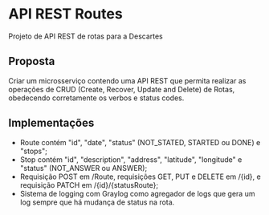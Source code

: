 # API REST Routes 
Projeto de API REST de rotas para a Descartes

## Proposta

Criar um microsserviço contendo uma API REST que permita realizar as operações de CRUD (Create, Recover, Update and Delete) de Rotas, obedecendo corretamente os verbos e status codes.

## Implementações

- Route contém "id", "date", "status" (NOT_STATED, STARTED ou DONE) e "stops";
- Stop contém "id", "description", "address", "latitude", "longitude" e "status" (NOT_ANSWER ou ANSWER);
- Requisição POST em /Route, requisições GET, PUT e DELETE em /{id}, e requisição PATCH em /{id}/{statusRoute};
- Sistema de logging com Graylog como agregador de logs que gera um log sempre que há mudança de status na rota.
